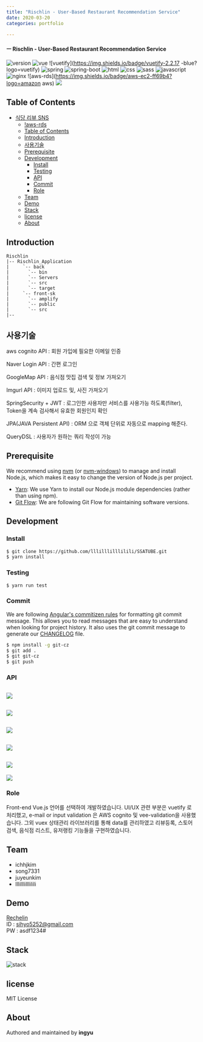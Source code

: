 ```yaml
---
title: "Rischlin - User-Based Restaurant Recommendation Service"
date: 2020-03-20
categories: portfolio

---
```

#### ㅡ Rischlin - User-Based Restaurant Recommendation Service

![version](https://img.shields.io/badge/version-0.0.1-orange?)
![vue](https://img.shields.io/badge/vue-3.0.0-blue?logo=Vue.js)
![vuetify](https://img.shields.io/badge/vuetify-2.2.17 -blue?logo=vuetify)
![spring](https://img.shields.io/badge/spring-4.0.0-yellow?logo=spring)
![spring-boot](https://img.shields.io/badge/springboot-4.0.0-yellow?logo=spring)
![html](https://img.shields.io/badge/html-html5-red?logo=html5)
![css](https://img.shields.io/badge/css-css3-red?logo=css3)
![sass](https://img.shields.io/badge/sass-1.23.0-red?logo=sass)
![javascript](https://img.shields.io/badge/javascript-es6-yellowgreen?logo=javascript)
![nginx](https://img.shields.io/badge/nginx-1.17.9-ff69b4?logo=nginx)
![aws-rds](https://img.shields.io/badge/aws-ec2-ff69b4?logo=amazon aws)
![](../../assets/images/Rischlin/main.PNG)


## Table of Contents
- [식당 리뷰 SNS](#%ec%8b%9d%eb%8b%b9-%eb%a6%ac%eb%b7%b0-sns)
  - [!aws-rds](#aws-rds)
  - [Table of Contents](#table-of-contents)
  - [Introduction](#introduction)
  - [사용기술](#사용기술)
  - [Prerequisite](#prerequisite)
  - [Development](#development)
    - [Install](#install)
    - [Testing](#testing)
    - [API](#api)
    - [Commit](#commit)
    - [Role](#role)
  - [Team](#team)
  - [Demo](#demo)
  - [Stack](#stack)
  - [license](#license)
  - [About](#about)
  
## Introduction

```
Rischlin
|-- Rischlin_Application
|     `-- back
|		`-- bin
|		`-- Servers
|		`-- src
|		`-- target
|     `-- front-sk
|		`-- amplify
|		`-- public
|		`-- src
|--
```

## 사용기술
aws cognito API : 회원 가입에 필요한 이메일 인증 

Naver Login API : 간편 로그인 

GoogleMap API : 음식점 맛집 검색 및 정보 가져오기

Imgurl API : 이미지 업로드 및, 사진 가져오기

SpringSecurity + JWT : 로그인한 사용자만 서비스를 사용가능 하도록(filter), Token을 계속 검사해서 유효한 회원인지 확인

JPA(JAVA Persistent API)  : ORM 으로 객체 단위로 자동으로 mapping 해준다.

QueryDSL : 사용자가 원하는 쿼리 작성이 가능


## Prerequisite
We recommend using [nvm](https://github.com/creationix/nvm) (or [nvm-windows](https://github.com/coreybutler/nvm-windows)) to manage and install Node.js, which makes it easy to change the version of Node.js per project.
- [Yarn](https://yarnpkg.com): We use Yarn to install our Node.js module dependencies (rather than using npm).
- [Git Flow](https://github.com/nvie/gitflow/wiki/Installation): We are following Git Flow for maintaining software versions.

## Development
### Install
```bash
$ git clone https://github.com/lllilllilllilili/SSATUBE.git
$ yarn install
```
### Testing
```bash
$ yarn run test
```

### Commit
We are following [Angular's commitizen rules](https://github.com/angular/angular.js/blob/master/DEVELOPERS.md#-git-commit-guidelines) for formatting git commit message. This allows you to read messages that are easy to understand when looking for project history. It also uses the git commit message to generate our [CHANGELOG](/CHANGELOG.md) file.
```bash
$ npm install -g git-cz
$ git add .
$ git git-cz
$ git push
```

### API
![](../../assets/images/Rischlin/account-controller.PNG)
--- 

![](../../assets/images/Rischlin/auth-controller.PNG)
--- 

![](../../assets/images/Rischlin/follow-controller.PNG)
--- 

![](../../assets/images/Rischlin/review-controller.PNG)
--- 

![](../../assets/images/Rischlin/search-controller.PNG)
--- 

![](../../assets/images/Rischlin/socialastore.PNG)

### Role
Front-end
Vue.js 언어를 선택하여 개발하였습니다. UI/UX 관련 부분은 vuetify 로 처리했고, e-mail or input validation 은 AWS cognito 및 vee-validation을 사용했습니다. 그외 vuex 상태관리 라이브러리를 통해 data를 관리하였고 리뷰등록, 스토어 검색, 음식점 리스트, 유저랭킹 기능들을 구현하였습니다.

## Team
- ichhjkim
- song7331
- juyeunkim
- lllilllilllilili

## Demo
[Rechelin](http://i02a404.p.ssafy.io/login)  
ID : sihyo5252@gmail.com  
PW : asdf1234#

## Stack
![stack](../../assets/images/Rischlin/Rischlin.png)

## license
MIT License
## About
Authored and maintained by **ingyu**


[jekyll-docs]: https://jekyllrb.com/docs/home
[jekyll-gh]:   https://github.com/jekyll/jekyll
[jekyll-talk]: https://talk.jekyllrb.com/
[code]: https://github.com/lllilllilllilili/hufs_projects/blob/master/OperatingSystem/Heart%20rate%20measurement.c
